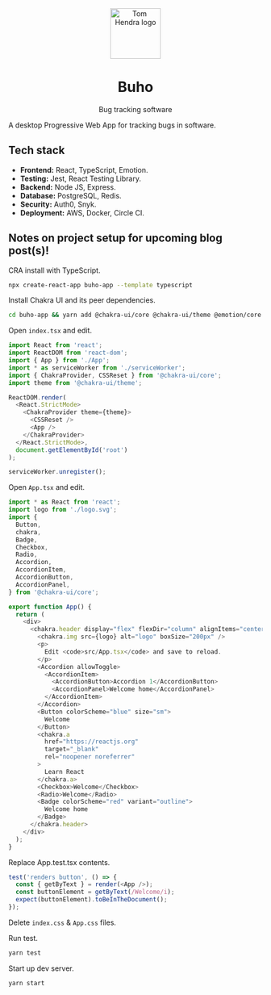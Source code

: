 <div align=center>
<img alt="Tom Hendra logo" src="https://res.cloudinary.com/tomhendra/image/upload/v1567091669/tomhendra-logo/tomhendra-logo-round-1024.png" width="100" />
<h1>Buho</h1>
<p>Bug tracking software</p>
</div>

A desktop Progressive Web App for tracking bugs in software.

## Tech stack

- **Frontend:** React, TypeScript, Emotion.
- **Testing:** Jest, React Testing Library.
- **Backend:** Node JS, Express.
- **Database:** PostgreSQL, Redis.
- **Security:** Auth0, Snyk.
- **Deployment:** AWS, Docker, Circle CI.

## Notes on project setup for upcoming blog post(s)!

CRA install with TypeScript.

```sh
npx create-react-app buho-app --template typescript
```

Install Chakra UI and its peer dependencies.

```sh
cd buho-app && yarn add @chakra-ui/core @chakra-ui/theme @emotion/core @emotion/styled emotion-theming
```

Open `index.tsx` and edit.

```js
import React from 'react';
import ReactDOM from 'react-dom';
import { App } from './App';
import * as serviceWorker from './serviceWorker';
import { ChakraProvider, CSSReset } from '@chakra-ui/core';
import theme from '@chakra-ui/theme';

ReactDOM.render(
  <React.StrictMode>
    <ChakraProvider theme={theme}>
      <CSSReset />
      <App />
    </ChakraProvider>
  </React.StrictMode>,
  document.getElementById('root')
);

serviceWorker.unregister();
```

Open `App.tsx` and edit.

```js
import * as React from 'react';
import logo from './logo.svg';
import {
  Button,
  chakra,
  Badge,
  Checkbox,
  Radio,
  Accordion,
  AccordionItem,
  AccordionButton,
  AccordionPanel,
} from '@chakra-ui/core';

export function App() {
  return (
    <div>
      <chakra.header display="flex" flexDir="column" alignItems="center">
        <chakra.img src={logo} alt="logo" boxSize="200px" />
        <p>
          Edit <code>src/App.tsx</code> and save to reload.
        </p>
        <Accordion allowToggle>
          <AccordionItem>
            <AccordionButton>Accordion 1</AccordionButton>
            <AccordionPanel>Welcome home</AccordionPanel>
          </AccordionItem>
        </Accordion>
        <Button colorScheme="blue" size="sm">
          Welcome
        </Button>
        <chakra.a
          href="https://reactjs.org"
          target="_blank"
          rel="noopener noreferrer"
        >
          Learn React
        </chakra.a>
        <Checkbox>Welcome</Checkbox>
        <Radio>Welcome</Radio>
        <Badge colorScheme="red" variant="outline">
          Welcome home
        </Badge>
      </chakra.header>
    </div>
  );
}
```

Replace App.test.tsx contents.

```js
test('renders button', () => {
  const { getByText } = render(<App />);
  const buttonElement = getByText(/Welcome/i);
  expect(buttonElement).toBeInTheDocument();
});
```

Delete `index.css` & `App.css` files.

Run test.

```sh
yarn test
```

Start up dev server.

```sh
yarn start
```
